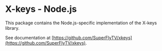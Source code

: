 # X-keys - Node.js

This package contains the Node.js-specific implementation of the X-keys library.

See documentation at [https://github.com/SuperFlyTV/xkeys](https://github.com/SuperFlyTV/xkeys).
